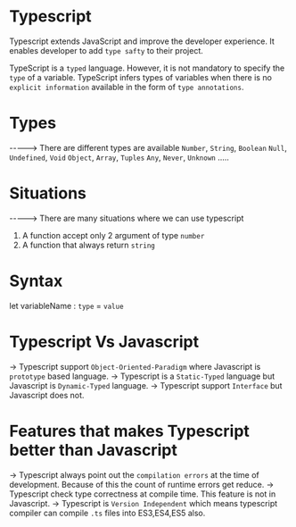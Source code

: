 # Typescript

Typescript extends JavaScript and improve the developer experience. It enables developer to add `type safty` to their project.

TypeScript is a `typed` language. However, it is not mandatory to specify the `type` of a variable. TypeScript infers types of variables when there is no `explicit information` available in the form of `type annotations`.

# Types

-----> There are different types are available
`Number`, `String`, `Boolean`
`Null`, `Undefined`, `Void`
`Object`, `Array`, `Tuples`
`Any`, `Never`, `Unknown` .....

# Situations

-----> There are many situations where we can use typescript

1.  A function accept only 2 argument of type `number`
2.  A function that always return `string`

# Syntax

let variableName : `type` = `value`

# Typescript Vs Javascript

-> Typescript support `Object-Oriented-Paradigm` where Javascript is `prototype` based language.
-> Typescript is a `Static-Typed` language but Javascript is `Dynamic-Typed` language.
-> Typescript support `Interface` but Javascript does not.

# Features that makes Typescript better than Javascript

-> Typescript always point out the `compilation errors` at the time of development. Because of this the count of runtime errors get reduce.
-> Typescript check type correctness at compile time. This feature is not in Javascript.
-> Typescript is `Version Independent` which means typescript compiler can compile `.ts` files into ES3,ES4,ES5 also.
